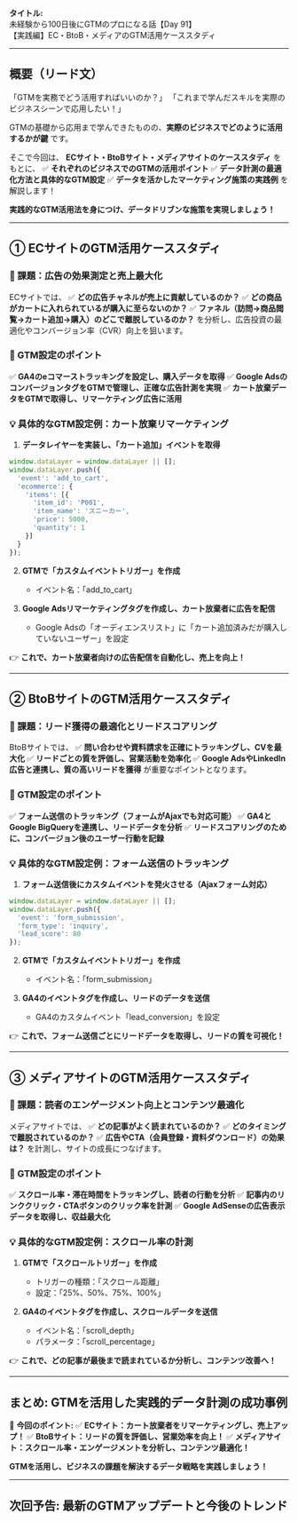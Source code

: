 **タイトル:**\
未経験から100日後にGTMのプロになる話【Day 91】\
【実践編】EC・BtoB・メディアのGTM活用ケーススタディ

---

## **概要（リード文）**

「GTMを実務でどう活用すればいいのか？」
「これまで学んだスキルを実際のビジネスシーンで応用したい！」

GTMの基礎から応用まで学んできたものの、**実際のビジネスでどのように活用するかが鍵** です。

そこで今回は、 **ECサイト・BtoBサイト・メディアサイトのケーススタディ** をもとに、
✅ **それぞれのビジネスでのGTMの活用ポイント**
✅ **データ計測の最適化方法と具体的なGTM設定**
✅ **データを活かしたマーケティング施策の実践例**
を解説します！

**実践的なGTM活用法を身につけ、データドリブンな施策を実現しましょう！**

---

## **① ECサイトのGTM活用ケーススタディ**

### **📌 課題：広告の効果測定と売上最大化**
ECサイトでは、
✅ **どの広告チャネルが売上に貢献しているのか？**
✅ **どの商品がカートに入れられているが購入に至らないのか？**
✅ **ファネル（訪問→商品閲覧→カート追加→購入）のどこで離脱しているのか？**
を分析し、広告投資の最適化やコンバージョン率（CVR）向上を狙います。

### **🔹 GTM設定のポイント**
✅ **GA4のeコマーストラッキングを設定し、購入データを取得**
✅ **Google AdsのコンバージョンタグをGTMで管理し、正確な広告計測を実現**
✅ **カート放棄データをGTMで取得し、リマーケティング広告に活用**

### **💡 具体的なGTM設定例：カート放棄リマーケティング**

1. **データレイヤーを実装し、「カート追加」イベントを取得**
```javascript
window.dataLayer = window.dataLayer || [];
window.dataLayer.push({
  'event': 'add_to_cart',
  'ecommerce': {
    'items': [{
      'item_id': 'P001',
      'item_name': 'スニーカー',
      'price': 5000,
      'quantity': 1
    }]
  }
});
```

2. **GTMで「カスタムイベントトリガー」を作成**
   - イベント名：「add_to_cart」

3. **Google Adsリマーケティングタグを作成し、カート放棄者に広告を配信**
   - Google Adsの「オーディエンスリスト」に「カート追加済みだが購入していないユーザー」を設定

👉 **これで、カート放棄者向けの広告配信を自動化し、売上を向上！**

---

## **② BtoBサイトのGTM活用ケーススタディ**

### **📌 課題：リード獲得の最適化とリードスコアリング**
BtoBサイトでは、
✅ **問い合わせや資料請求を正確にトラッキングし、CVを最大化**
✅ **リードごとの質を評価し、営業活動を効率化**
✅ **Google AdsやLinkedIn広告と連携し、質の高いリードを獲得**
が重要なポイントとなります。

### **🔹 GTM設定のポイント**
✅ **フォーム送信のトラッキング（フォームがAjaxでも対応可能）**
✅ **GA4とGoogle BigQueryを連携し、リードデータを分析**
✅ **リードスコアリングのために、コンバージョン後のユーザー行動を記録**

### **💡 具体的なGTM設定例：フォーム送信のトラッキング**

1. **フォーム送信後にカスタムイベントを発火させる（Ajaxフォーム対応）**
```javascript
window.dataLayer = window.dataLayer || [];
window.dataLayer.push({
  'event': 'form_submission',
  'form_type': 'inquiry',
  'lead_score': 80
});
```

2. **GTMで「カスタムイベントトリガー」を作成**
   - イベント名：「form_submission」

3. **GA4のイベントタグを作成し、リードのデータを送信**
   - GA4のカスタムイベント「lead_conversion」を設定

👉 **これで、フォーム送信ごとにリードデータを取得し、リードの質を可視化！**

---

## **③ メディアサイトのGTM活用ケーススタディ**

### **📌 課題：読者のエンゲージメント向上とコンテンツ最適化**
メディアサイトでは、
✅ **どの記事がよく読まれているのか？**
✅ **どのタイミングで離脱されているのか？**
✅ **広告やCTA（会員登録・資料ダウンロード）の効果は？**
を計測し、サイトの成長につなげます。

### **🔹 GTM設定のポイント**
✅ **スクロール率・滞在時間をトラッキングし、読者の行動を分析**
✅ **記事内のリンククリック・CTAボタンのクリック率を計測**
✅ **Google AdSenseの広告表示データを取得し、収益最大化**

### **💡 具体的なGTM設定例：スクロール率の計測**

1. **GTMで「スクロールトリガー」を作成**
   - トリガーの種類：「スクロール距離」
   - 設定：「25%、50%、75%、100%」

2. **GA4のイベントタグを作成し、スクロールデータを送信**
   - イベント名：「scroll_depth」
   - パラメータ：「scroll_percentage」

👉 **これで、どの記事が最後まで読まれているか分析し、コンテンツ改善へ！**

---

## **まとめ: GTMを活用した実践的データ計測の成功事例**

📌 **今回のポイント:**
✅ **ECサイト：カート放棄者をリマーケティングし、売上アップ！**
✅ **BtoBサイト：リードの質を評価し、営業効率を向上！**
✅ **メディアサイト：スクロール率・エンゲージメントを分析し、コンテンツ最適化！**

**GTMを活用し、ビジネスの課題を解決するデータ戦略を実践しましょう！**

---

## **次回予告: 最新のGTMアップデートと今後のトレンド**